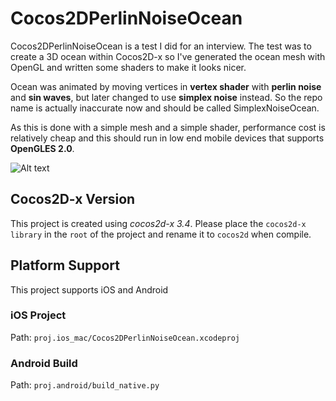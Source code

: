 # Cocos2DPerlinNoiseOcean

Cocos2DPerlinNoiseOcean is a test I did for an interview.  The test was to create a 3D ocean within Cocos2D-x so I've generated the ocean mesh with OpenGL and written some shaders to make it looks nicer.  

Ocean was animated by moving vertices in **vertex shader** with **perlin noise** and **sin waves**, but later changed to use **simplex noise** instead.  So the repo name is actually inaccurate now and should be called SimplexNoiseOcean.  

As this is done with a simple mesh and a simple shader, performance cost is relatively cheap and this should run in low end mobile devices that supports **OpenGLES 2.0**.

![Alt text](README/OceanGif.gif?raw=true "Title")


## Cocos2D-x Version

This project is created using *cocos2d-x 3.4*.  Please place the `cocos2d-x library` in the `root` of the project and rename it to `cocos2d` when compile. 


## Platform Support

This project supports iOS and Android

### iOS Project
Path: `proj.ios_mac/Cocos2DPerlinNoiseOcean.xcodeproj`

### Android Build
Path: `proj.android/build_native.py`
